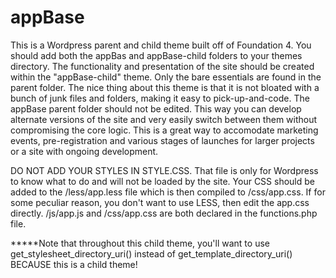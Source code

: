 appBase
=======

This is a Wordpress parent and child theme built off of Foundation 4. You should add both the appBas and appBase-child folders to your themes directory.  The functionality and presentation of the site should be created within the "appBase-child" theme.  Only the bare essentials are found in the parent folder.  The nice thing about this theme is that it is not bloated with a bunch of junk files and folders, making it easy to pick-up-and-code.  The appBase parent folder should not be edited.  This way you can develop alternate versions of the site and very easily switch between them without compromising the core logic.  This is a great way to accomodate marketing events, pre-registration and various stages of launches for larger projects or a site with ongoing development.

DO NOT ADD YOUR STYLES IN STYLE.CSS.  That file is only for Wordpress to know what to do and will not be loaded by the site.  Your CSS should be added to the /less/app.less file which is then compiled to /css/app.css.  If for some peculiar reason, you don't want to use LESS, then edit the app.css directly.  /js/app.js and /css/app.css are both declared in the functions.php file.

*****Note that throughout this child theme, you'll want to use get_stylesheet_directory_uri() instead of get_template_directory_uri() BECAUSE this is a child theme!
